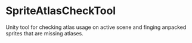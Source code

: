 # SpriteAtlasCheckTool
 Unity tool for checking atlas usage on active scene and finging anpacked sprites that are missing atlases.
